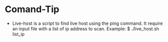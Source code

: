 # Comand-Tip

- Live-host is a script to find live host using the ping command. It require an input file with a list of ip address to scan.
Example:
$ ./live_host.sh list_ip
